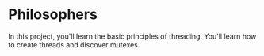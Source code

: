 # Philosophers
In this project, you'll learn the basic principles of threading. You'll learn how to create threads and discover mutexes.
